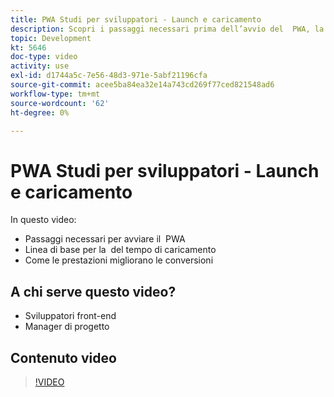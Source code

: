```yaml
---
title: PWA Studi per sviluppatori - Launch e caricamento
description: Scopri i passaggi necessari prima dell’avvio del ​ PWA, la linea di base per il tempo di caricamento ​ e come le prestazioni migliorano le conversioni.
topic: Development
kt: 5646
doc-type: video
activity: use
exl-id: d1744a5c-7e56-48d3-971e-5abf21196cfa
source-git-commit: acee5ba84ea32e14a743cd269f77ced821548ad6
workflow-type: tm+mt
source-wordcount: '62'
ht-degree: 0%

---
```


# PWA Studi per sviluppatori - Launch e caricamento

In questo video:

- Passaggi necessari per avviare il &#x200B; PWA
- Linea di base per la &#x200B; del tempo di caricamento
- Come le prestazioni migliorano le conversioni

## A chi serve questo video?

- Sviluppatori front-end
- Manager di progetto

## Contenuto video

>[!VIDEO](https://video.tv.adobe.com/v/35717?quality=12&learn=on)
